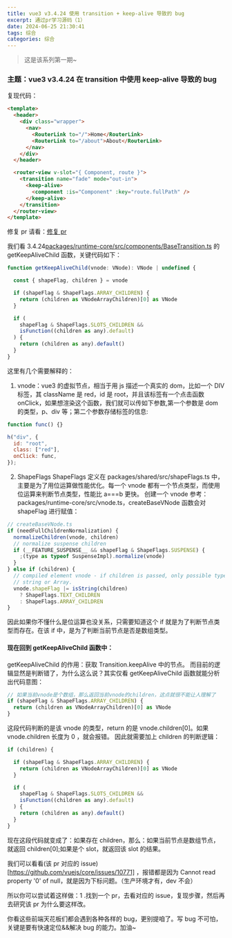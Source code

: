```yaml
---
title: vue3 v3.4.24 使用 transition + keep-alive 导致的 bug
excerpt: 通过pr学习源码（1）
date: 2024-06-25 21:30:41
tags: 综合
categories: 综合
---
```


> 这是该系列第一期~

### 主题：vue3 v3.4.24 在 transition 中使用 keep-alive 导致的 bug

复现代码：

```html
<template>
  <header>
    <div class="wrapper">
      <nav>
        <RouterLink to="/">Home</RouterLink>
        <RouterLink to="/about">About</RouterLink>
      </nav>
    </div>
  </header>

  <router-view v-slot="{ Component, route }">
    <transition name="fade" mode="out-in">
      <keep-alive>
        <component :is="Component" :key="route.fullPath" />
      </keep-alive>
    </transition>
  </router-view>
</template>
```

修复 pr 请看：[修复 pr](https://github.com/vuejs/core/pull/10772/files)

我们看 3.4.24[packages/runtime-core/src/components/BaseTransition.ts](https://github1s.com/vuejs/core/blob/v3.4.24/packages/runtime-core/src/components/BaseTransition.ts#L461-L483) 的 getKeepAliveChild 函数，关键代码如下：

```js
function getKeepAliveChild(vnode: VNode): VNode | undefined {

  const { shapeFlag, children } = vnode

  if (shapeFlag & ShapeFlags.ARRAY_CHILDREN) {
    return (children as VNodeArrayChildren)[0] as VNode
  }

  if (
    shapeFlag & ShapeFlags.SLOTS_CHILDREN &&
    isFunction((children as any).default)
  ) {
    return (children as any).default()
  }
}
```

这里有几个需要解释的：

1. vnode：vue3 的虚拟节点，相当于用 js 描述一个真实的 dom，比如一个 DIV 标签，其 className 是 red，id 是 root，并且该标签有一个点击函数 onClick，如果想渲染这个函数，我们就可以传如下参数,第一个参数是 dom 的类型，p、div 等；第二个参数存储标签的信息:

```js
function func() {}

h("div", {
  id: "root",
  class: ["red"],
  onClick: func,
});
```

2. ShapeFlags
   ShapeFlags 定义在 packages/shared/src/shapeFlags.ts 中，主要是为了用位运算做性能优化。每一个 vnode 都有一个节点类型，而使用位运算来判断节点类型，性能比 a===b 更快。
   创建一个 vnode 参考：packages/runtime-core/src/vnode.ts，createBaseVNode 函数会对 shapeFlag 进行赋值：

```js
// createBaseVNode.ts
if (needFullChildrenNormalization) {
  normalizeChildren(vnode, children)
  // normalize suspense children
  if (__FEATURE_SUSPENSE__ && shapeFlag & ShapeFlags.SUSPENSE) {
    ;(type as typeof SuspenseImpl).normalize(vnode)
  }
} else if (children) {
  // compiled element vnode - if children is passed, only possible types are
  // string or Array.
  vnode.shapeFlag |= isString(children)
    ? ShapeFlags.TEXT_CHILDREN
    : ShapeFlags.ARRAY_CHILDREN
}
```

因此如果你不懂什么是位运算也没关系，只需要知道这个 if 就是为了判断节点类型而存在。在该 if 中，是为了判断当前节点是否是数组类型。

#### 现在回到 getKeepAliveChild 函数中：

getKeepAliveChild 的作用：获取 Transition.keepAlive 中的节点。
而目前的逻辑显然是判断错了，为什么这么说？其实仅看 getKeepAliveChild 函数就能分析出代码意图：

```js
// 如果当前vnode是个数组，那么返回当前vnode的children，这点就很不能让人理解了
if (shapeFlag & ShapeFlags.ARRAY_CHILDREN) {
  return (children as VNodeArrayChildren)[0] as VNode
}
```

这段代码判断的是该 vnode 的类型，return 的是 vnode.children[0]。如果 vnode.children 长度为 0 ，就会报错。
因此就需要加上 children 的判断逻辑：

```js
if (children) {

  if (shapeFlag & ShapeFlags.ARRAY_CHILDREN) {
    return (children as VNodeArrayChildren)[0] as VNode
  }

  if (
    shapeFlag & ShapeFlags.SLOTS_CHILDREN &&
    isFunction((children as any).default)
  ) {
    return (children as any).default()
  }
}
```

现在这段代码就变成了：如果存在 children，那么：如果当前节点是数组节点，就返回 children[0];如果是个 slot，就返回该 slot 的结果。

我们可以看看(该 pr 对应的 issue)[https://github.com/vuejs/core/issues/10771] ，报错都是因为 Cannot read property '0' of null，就是因为下标问题。（生产环境才有，dev 不会）

所以你可以尝试着这样做：1 .找到一个 pr，去看对应的 issue，复现步骤，然后再去研究该 pr 为什么要这样改。

你看这些前端天花板们都会遇到各种各样的 bug，更别提咱了。写 bug 不可怕，关键是要有快速定位&&解决 bug 的能力。加油~
